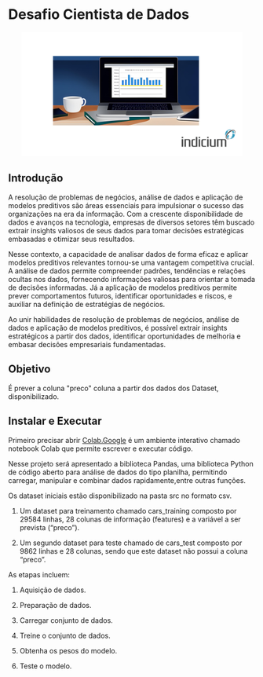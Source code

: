 # Desafio Cientista de Dados

<div align="center">
  <img src="asset/capa_github.png" width="450"/>
  
</div>

## Introdução 
A resolução de problemas de negócios, análise de dados e aplicação de modelos preditivos são áreas essenciais para impulsionar o sucesso das organizações na era da informação. Com a crescente disponibilidade de dados e avanços na tecnologia, empresas de diversos setores têm buscado extrair insights valiosos de seus dados para tomar decisões estratégicas embasadas e otimizar seus resultados.

Nesse contexto, a capacidade de analisar dados de forma eficaz e aplicar modelos preditivos relevantes tornou-se uma vantagem competitiva crucial. A análise de dados permite compreender padrões, tendências e relações ocultas nos dados, fornecendo informações valiosas para orientar a tomada de decisões informadas. Já a aplicação de modelos preditivos permite prever comportamentos futuros, identificar oportunidades e riscos, e auxiliar na definição de estratégias de negócios.

Ao unir habilidades de resolução de problemas de negócios, análise de dados e aplicação de modelos preditivos, é possível extrair insights estratégicos a partir dos dados, identificar oportunidades de melhoria e embasar decisões empresariais fundamentadas.

## Objetivo

É prever a coluna "preco" coluna a partir dos dados dos Dataset, disponibilizado. 


## Instalar e Executar

Primeiro precisar abrir [Colab.Google](https://colab.research.google.com/) é um ambiente interativo chamado notebook Colab que permite escrever e executar código.

Nesse projeto será apresentado a biblioteca Pandas, uma biblioteca Python de código aberto para análise de dados do tipo planilha, permitindo carregar, manipular e combinar dados rapidamente,entre outras funções. 

Os dataset iniciais estão disponibilizado na pasta src no formato csv. 

1. Um dataset para treinamento chamado cars_training composto por 29584 linhas, 28 colunas de informação (features) e a variável a ser prevista (“preco”). 

2. Um segundo dataset para teste chamado de cars_test composto por  9862 linhas e 28 colunas, sendo que este dataset não possui a coluna “preco”. 



As etapas incluem:

1. Aquisição de dados.

2. Preparação de dados.

3. Carregar conjunto de dados.

4. Treine o conjunto de dados.

5. Obtenha os pesos do modelo.

6. Teste o modelo.

